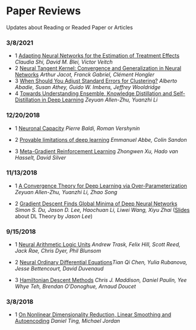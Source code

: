 # Paper Reviews

Updates about Reading or Readed Paper or Articles

### 3/8/2021

- 1 [Adapting Neural Networks for the Estimation of
Treatment Effects](https://arxiv.org/pdf/1906.02120.pdf) *Claudia Shi, David M. Blei, Victor Veitch*
- 2 [Neural Tangent Kernel: Convergence and Generalization in Neural Networks](https://arxiv.org/pdf/1806.07572.pdf) *Arthur Jacot, Franck Gabriel, Clément Hongler*
- 3 [When Should You Adjust Standard Errors for Clustering?](https://www.nber.org/system/files/working_papers/w24003/w24003.pdf) *Alberto Abadie, Susan Athey, Guido W. Imbens, Jeffrey Wooldridge*
- 4 [Towards Understanding Ensemble, Knowledge Distillation
and Self-Distillation in Deep Learning](https://arxiv.org/pdf/2012.09816.pdf) *Zeyuan Allen-Zhu, Yuanzhi Li*

### 12/20/2018

- 1 [Neuronal Capacity](https://www.math.uci.edu/~rvershyn/papers/bv-NIPS2018.pdf) *Pierre Baldi, Roman Vershynin*

- 2 [Provable limitations of deep learning](https://arxiv.org/pdf/1812.06369.pdf) *Emmanuel Abbe, Colin Sandon*

- 3 [Meta-Gradient Reinforcement Learning](https://arxiv.org/pdf/1805.09801.pdf) *Zhongwen Xu, Hado van Hasselt, David Silver*

### 11/13/2018

- 1 [A Convergence Theory for Deep Learning via Over-Parameterization](https://arxiv.org/pdf/1811.03962.pdf) *Zeyuan Allen-Zhu, Yuanzhi Li, Zhao Song*

- 2 [Gradient Descent Finds Global Minima of Deep Neural Networks](https://arxiv.org/pdf/1811.03804.pdf) *Simon S. Du, Jason D. Lee, Haochuan Li, Liwei Wang, Xiyu Zhai*  ([Slides](http://www-bcf.usc.edu/~lee715/slides/foundations_DL.pdf) about DL Theory by *Jason Lee*)

### 9/15/2018

- 1 [Neural Arithmetic Logic Units](https://github.com/rwang92/PaperReviews/blob/master/Doc/NALU.md) *Andrew Trask, Felix Hill, Scott Reed, Jack Rae, Chris Dyer, Phil Blunsom*

- 2 [Neural Ordinary Differential Equations](https://github.com/rwang92/PaperReviews/blob/master/Doc/NODE.md)*Tian Qi Chen, Yulia Rubanova, Jesse Bettencourt, David Duvenaud*

- 3 [Hamiltonian Descent Methods](https://github.com/rwang92/PaperReviews/blob/master/Doc/HDM.md) *Chris J. Maddison, Daniel Paulin, Yee Whye Teh, Brendan O'Donoghue, Arnaud Doucet*

### 3/8/2018

- 1 [On Nonlinear Dimensionality Reduction, Linear Smoothing and Autoencoding](https://github.com/rwang92/PaperReviews/blob/master/Doc/NLDR.md) *Daniel Ting, Michael Jordan*
